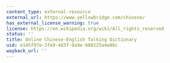 ```yaml
---
content_type: external-resource
external_url: https://www.yellowbridge.com/chinese/
has_external_license_warning: true
license: https://en.wikipedia.org/wiki/All_rights_reserved
status: ''
title: Online Chinese-English Talking Dictionary
uid: e145f97e-3fe9-483f-9a9e-b88225a4e8bc
wayback_url: ''
---
```

